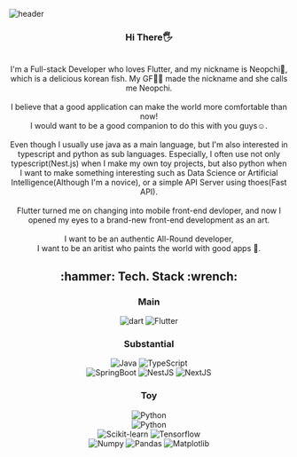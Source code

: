 ![header](https://capsule-render.vercel.app/api?type=waving&color=auto&height=300&section=header&text=Neopchi🐟&fontSize=90)
<div align="center">
  <h3>Hi There🖐</h3>
  <br/>
  I'm a Full-stack Developer who loves Flutter, and my nickname is Neopchi🐠, which is a delicious korean fish. My GF🙆‍♀️ made the nickname and she calls me Neopchi.
  <br/><br/>
  I believe that a good application can make the world more comfortable than now!<br/>I would want to be a good companion to do this with you guys☺.
  <br/><br/>
  Even though I usually use java as a main language, but I'm also interested in typescript and python as sub languages. Especially, I often use not only typescript(Nest.js) when I make my own toy projects, but also python when I want to make something interesting such as Data Science or Artificial Intelligence(Although I'm a novice), or a simple API Server using thoes(Fast API).
  <br/><br/>
  Flutter turned me on changing into mobile front-end devloper, and now I opened my eyes to a brand-new front-end development as an art.
  <br/><br/>
  I want to be an authentic All-Round developer,
  <br/>
  I want to be an aritist who paints the world with good apps 🎨.

  <h2>
  :hammer: Tech. Stack :wrench:
  </h2>
  <h3>Main</h3>
  <img alt="dart" src ="https://img.shields.io/badge/Dart-0175C2.svg?&style=for-the-badge&logo=Dart&logoColor=white"/>
  <img alt="Flutter" src ="https://img.shields.io/badge/Flutter-02569B.svg?&style=for-the-badge&logo=Flutter&logoColor=white"/>
  <h3>Substantial</h3>
  <img alt="Java" src ="https://img.shields.io/badge/Java-EF2D5E.svg?&style=for-the-badge&logo=Java&logoColor=white"/>
  <img alt="TypeScript" src ="https://img.shields.io/badge/TypeScript-3178C6.svg?&style=for-the-badge&logo=TypeScript&logoColor=white"/>
  <br/>
  <img alt="SpringBoot" src ="https://img.shields.io/badge/Spring%20Boot-6DB33F.svg?&style=for-the-badge&logo=SpringBoot&logoColor=white"/>
  <img alt="NestJS" src ="https://img.shields.io/badge/NestJS-E0234E.svg?&style=for-the-badge&logo=NestJS&logoColor=white"/>
  <img alt="NextJS" src ="https://img.shields.io/badge/NextJS-000000.svg?&style=for-the-badge&logo=nextdotjs&logoColor=white"/>
  <h3>Toy</h3>
  <img alt="Python" src ="https://img.shields.io/badge/Python-3776AB.svg?&style=for-the-badge&logo=Python&logoColor=white"/>
  <br/>
  <img alt="Python" src ="https://img.shields.io/badge/FastAPI-009688.svg?&style=for-the-badge&logo=FastAPI&logoColor=white"/>
  <br/>
  <img alt="Scikit-learn" src ="https://img.shields.io/badge/Scikit&#8208;Learn-F7931E.svg?&style=for-the-badge&logo=scikit-learn&logoColor=white"/>
  <img alt="Tensorflow" src ="https://img.shields.io/badge/Tensorflow-FF6F00.svg?&style=for-the-badge&logo=tensorflow&logoColor=white"/>
  <br/>
  <img alt="Numpy" src ="https://img.shields.io/badge/Numpy-013243.svg?&style=for-the-badge&logo=NumPy&logoColor=white"/>
  <img alt="Pandas" src ="https://img.shields.io/badge/Pandas-150458.svg?&style=for-the-badge&logo=Pandas&logoColor=white"/>
  <img alt="Matplotlib" src ="https://img.shields.io/badge/Matplotlib-006600.svg?&style=for-the-badge&logoColor=white"/>
  <br/><br/>
</div>

<!--
<h2>
  GitHub Stats
</h2>
  
  [![JiHyun's GitHub stats](https://github-readme-stats.vercel.app/api?username=dinb1242&count_private=true&show_icons=true&theme=transparent&custom_title=HappyDeveloper)](https://github.com/dinb1242)

-->
